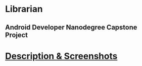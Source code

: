 # Librarian

## Android Developer Nanodegree Capstone Project

#  [Description & Screenshots](https://github.com/AhmedEsam3AB/Librarian/blob/master/Overview.pdf)

